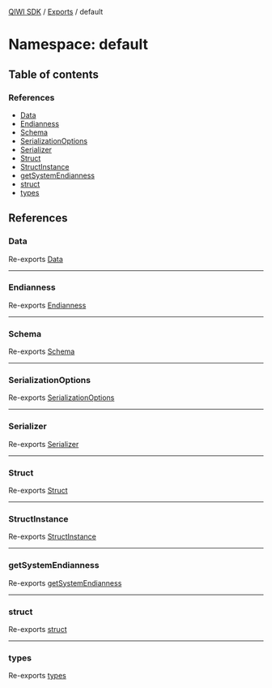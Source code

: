 [QIWI SDK](../README.md) / [Exports](../modules.md) / default

# Namespace: default

## Table of contents

### References

- [Data](default.md#data)
- [Endianness](default.md#endianness)
- [Schema](default.md#schema)
- [SerializationOptions](default.md#serializationoptions)
- [Serializer](default.md#serializer)
- [Struct](default.md#struct)
- [StructInstance](default.md#structinstance)
- [getSystemEndianness](default.md#getsystemendianness)
- [struct](default.md#struct-1)
- [types](default.md#types)

## References

### Data

Re-exports [Data](../modules.md#data)

___

### Endianness

Re-exports [Endianness](../enums/Endianness.md)

___

### Schema

Re-exports [Schema](../modules.md#schema)

___

### SerializationOptions

Re-exports [SerializationOptions](../interfaces/SerializationOptions.md)

___

### Serializer

Re-exports [Serializer](../interfaces/Serializer.md)

___

### Struct

Re-exports [Struct](../interfaces/Struct-1.md)

___

### StructInstance

Re-exports [StructInstance](../interfaces/StructInstance.md)

___

### getSystemEndianness

Re-exports [getSystemEndianness](../modules.md#getsystemendianness)

___

### struct

Re-exports [struct](../modules.md#struct)

___

### types

Re-exports [types](../modules.md#types)
